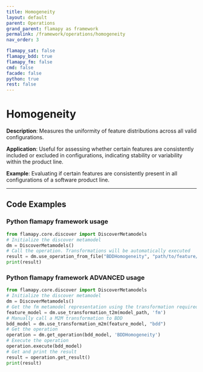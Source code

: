 ```yaml
---
title: Homogeneity
layout: default
parent: Operations
grand_parent: flamapy as framework
permalink: /framework/operations/homogeneity
nav_order: 3

flamapy_sat: false
flamapy_bdd: true
flamapy_fm: false
cmd: false
facade: false
python: true
rest: false
---
```


# Homogeneity
**Description**: 
Measures the uniformity of feature distributions across all valid configurations.

**Application**: 
Useful for assessing whether certain features are consistently included or excluded in configurations, indicating stability or variability within the product line.

**Example**: 
Evaluating if certain features are consistently present in all configurations of a software product line.

---
## Code Examples

### Python flamapy framework usage
```python
from flamapy.core.discover import DiscoverMetamodels
# Initialize the discover metamodel
dm = DiscoverMetamodels()
# Call the operation. Transformations will be automatically executed
result = dm.use_operation_from_file("BDDHomogeneity", "path/to/feature/model")
print(result)
```
### Python flamapy framework **ADVANCED** usage
```python
from flamapy.core.discover import DiscoverMetamodels
# Initialize the discover metamodel
dm = DiscoverMetamodels()
# Get the fm metamodel representation using the transformation required to get to the fm metamodel
feature_model = dm.use_transformation_t2m(model_path, 'fm')
# Manually call a M2M transformation to BDD
bdd_model = dm.use_transformation_m2m(feature_model, "bdd")
# Get the operation
operation = dm.get_operation(bdd_model, 'BDDHomogeneity')
# Execute the operation
operation.execute(bdd_model)
# Get and print the result
result = operation.get_result()
print(result)
```
